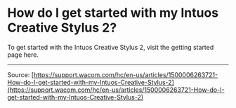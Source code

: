 # How do I get started with my Intuos Creative Stylus 2?

To get started with the Intuos Creative Stylus 2, visit the getting started page here.

---
Source: [https://support.wacom.com/hc/en-us/articles/1500006263721-How-do-I-get-started-with-my-Intuos-Creative-Stylus-2](https://support.wacom.com/hc/en-us/articles/1500006263721-How-do-I-get-started-with-my-Intuos-Creative-Stylus-2)
